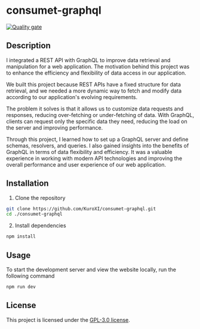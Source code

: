 
# consumet-graphql
[![Quality gate](https://sonarcloud.io/api/project_badges/quality_gate?project=KuroXI_consumet-graphql)](https://sonarcloud.io/summary/new_code?id=KuroXI_consumet-graphql)

## Description

I integrated a REST API with GraphQL to improve data retrieval and manipulation for a web application. The motivation behind this project was to enhance the efficiency and flexibility of data access in our application.

We built this project because REST APIs have a fixed structure for data retrieval, and we needed a more dynamic way to fetch and modify data according to our application's evolving requirements.

The problem it solves is that it allows us to customize data requests and responses, reducing over-fetching or under-fetching of data. With GraphQL, clients can request only the specific data they need, reducing the load on the server and improving performance.

Through this project, I learned how to set up a GraphQL server and define schemas, resolvers, and queries. I also gained insights into the benefits of GraphQL in terms of data flexibility and efficiency. It was a valuable experience in working with modern API technologies and improving the overall performance and user experience of our web application.

## Installation

1. Clone the repository
```bash
git clone https://github.com/KuroXI/consumet-graphql.git
cd ./consumet-graphql
```
2. Install dependencies
```bash
npm install
```

## Usage
To start the development server and view the website locally, run the following command
```bash
npm run dev
```

## License

This project is licensed under the [GPL-3.0 license](https://github.com/KuroXI/consumet-graphql/blob/main/LICENSE).